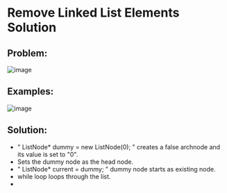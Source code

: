 # Remove Linked List Elements Solution

## Problem:

![image](https://github.com/isleyen/leetCodeSolution/assets/136992260/86d27f34-9189-4563-ab30-46c3f7aa77a1)

## Examples:

![image](https://github.com/isleyen/leetCodeSolution/assets/136992260/4fea5d28-8247-4105-97ec-47963ca33af0)

## Solution:

+ " ListNode* dummy = new ListNode(0); " creates a false archnode and its value is set to "0".
+ Sets the dummy node as the head node.
+ " ListNode* current = dummy; " dummy node starts as existing node.
+ while loop loops through the list.
+ 

